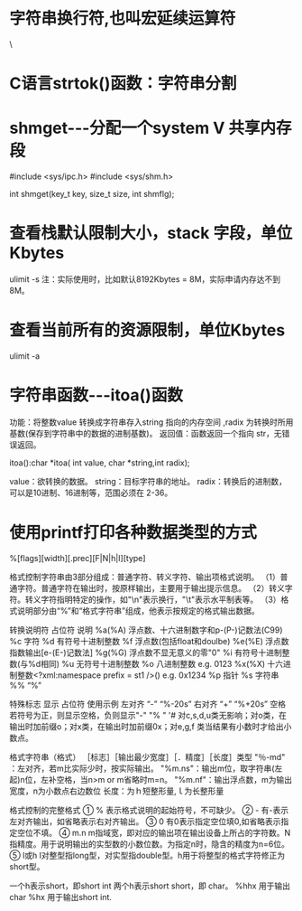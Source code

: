 # 字符串换行符,也叫宏延续运算符
\ 

# C语言strtok()函数：字符串分割

# shmget---分配一个system V 共享内存段
#include <sys/ipc.h>
#include <sys/shm.h>

int shmget(key_t key, size_t size, int shmflg);

# 查看栈默认限制大小，stack 字段，单位Kbytes
ulimit -s
注：实际使用时，比如默认8192Kbytes = 8M，实际申请内存达不到8M。

# 查看当前所有的资源限制，单位Kbytes
ulimit -a


# 字符串函数---itoa()函数

功能：将整数value 转换成字符串存入string 指向的内存空间 ,radix 为转换时所用基数(保存到字符串中的数据的进制基数)。
返回值：函数返回一个指向 str，无错误返回。

itoa():char *itoa( int value, char *string,int radix);

value：欲转换的数据。
string：目标字符串的地址。
radix：转换后的进制数，可以是10进制、16进制等，范围必须在 2-36。

# 使用printf打印各种数据类型的方式

%[flags][width][.prec][F|N|h|I][type]

格式控制字符串由3部分组成：普通字符、转义字符、输出项格式说明。
  （1）普通字符。普通字符在输出时，按原样输出，主要用于输出提示信息。
  （2）转义字符。转义字符指明特定的操作，如"\n"表示换行，"\t"表示水平制表等。
  （3）格式说明部分由“%”和“格式字符串”组成，他表示按规定的格式输出数据。

转换说明符
占位符	    说明
%a(%A)	    浮点数、十六进制数字和p-(P-)记数法(C99)
%c	        字符
%d	        有符号十进制整数
%f	        浮点数(包括float和doulbe)
%e(%E)	    浮点数指数输出[e-(E-)记数法]
%g(%G)	    浮点数不显无意义的零"0"
%i	        有符号十进制整数(与%d相同)
%u	        无符号十进制整数
%o	        八进制整数 e.g. 0123
%x(%X)	    十六进制整数<?xml:namespace prefix = st1 />() e.g. 0x1234
%p	        指针
%s	        字符串
%%	        “%”

特殊标志
显示	占位符	使用示例
左对齐	“-”	    “%-20s”
右对齐	“+”	    “%+20s”
空格	若符号为正，则显示空格，负则显示"-"	"% "
'#	对c,s,d,u类无影响；对o类，在输出时加前缀o；对x类，在输出时加前缀0x；对e,g,f 类当结果有小数时才给出小数点。	

格式字符串（格式）
［标志］［输出最少宽度］［．精度］［长度］类型
"％-md" ：左对齐，若m比实际少时，按实际输出。
"%m.ns"：输出m位，取字符串(左起)n位，左补空格，当n>m or m省略时m=n。
"%m.nf"：输出浮点数，m为输出宽度，n为小数点右边数位
长度：为ｈ短整形量,ｌ为长整形量

格式控制的完整格式
① %     表示格式说明的起始符号，不可缺少。
② -     有-表示左对齐输出，如省略表示右对齐输出。
③ 0     有0表示指定空位填0,如省略表示指定空位不填。
④ m.n   m指域宽，即对应的输出项在输出设备上所占的字符数。N指精度。用于说明输出的实型数的小数位数。为指定n时，隐含的精度为n=6位。
⑤ l或h  l对整型指long型，对实型指double型。h用于将整型的格式字符修正为short型。

一个h表示short，即short int
两个h表示short short，即 char。
%hhx 用于输出char
%hx 用于输出short int.